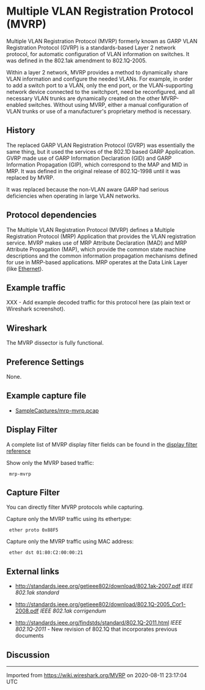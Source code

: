 # Multiple VLAN Registration Protocol (MVRP)

Multiple VLAN Registration Protocol (MVRP) formerly known as GARP VLAN Registration Protocol (GVRP) is a standards-based Layer 2 network protocol, for automatic configuration of VLAN information on switches. It was defined in the 802.1ak amendment to 802.1Q-2005.

Within a layer 2 network, MVRP provides a method to dynamically share VLAN information and configure the needed VLANs. For example, in order to add a switch port to a VLAN, only the end port, or the VLAN-supporting network device connected to the switchport, need be reconfigured, and all necessary VLAN trunks are dynamically created on the other MVRP-enabled switches. Without using MVRP, either a manual configuration of VLAN trunks or use of a manufacturer's proprietary method is necessary.

## History

The replaced GARP VLAN Registration Protocol (GVRP) was essentially the same thing, but it used the services of the 802.1D based GARP Application. GVRP made use of GARP Information Declaration (GID) and GARP Information Propagation (GIP), which correspond to the MAP and MID in MRP. It was defined in the original release of 802.1Q-1998 until it was replaced by MVRP.

It was replaced because the non-VLAN aware GARP had serious deficiencies when operating in large VLAN networks.

## Protocol dependencies

The Multiple VLAN Registration Protocol (MVRP) defines a Multiple Registration Protocol (MRP) Application that provides the VLAN registration service. MVRP makes use of MRP Attribute Declaration (MAD) and MRP Attribute Propagation (MAP), which provide the common state machine descriptions and the common information propagation mechanisms defined for use in MRP-based applications. MRP operates at the Data Link Layer (like [Ethernet](/Ethernet)).

## Example traffic

XXX - Add example decoded traffic for this protocol here (as plain text or Wireshark screenshot).

## Wireshark

The MVRP dissector is fully functional.

## Preference Settings

None.

## Example capture file

  - [SampleCaptures/mrp-mvrp.pcap](uploads/__moin_import__/attachments/SampleCaptures/mrp-mvrp.pcap)

## Display Filter

A complete list of MVRP display filter fields can be found in the [display filter reference](http://www.wireshark.org/docs/dfref/m/mrp-mvrp.html)

Show only the MVRP based traffic:

``` 
 mrp-mvrp 
```

## Capture Filter

You can directly filter MVRP protocols while capturing.

Capture only the MVRP traffic using its ethertype:

``` 
 ether proto 0x88F5 
```

Capture only the MVRP traffic using MAC address:

``` 
 ether dst 01:80:C2:00:00:21
```

## External links

  - <http://standards.ieee.org/getieee802/download/802.1ak-2007.pdf> *IEEE 802.1ak standard*

  - <http://standards.ieee.org/getieee802/download/802.1Q-2005_Cor1-2008.pdf> *IEEE 802.1ak corrigendum*

  - <http://standards.ieee.org/findstds/standard/802.1Q-2011.html> *IEEE 802.1Q-2011* - New revision of 802.1Q that incorporates previous documents

## Discussion

---

Imported from https://wiki.wireshark.org/MVRP on 2020-08-11 23:17:04 UTC
